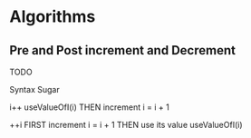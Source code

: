 # Algorithms

## Pre and Post increment and Decrement

TODO

Syntax Sugar

i++
useValueOfI(i)
THEN increment
i = i + 1

++i
FIRST increment
i = i + 1
THEN use its value
useValueOfI(i)
